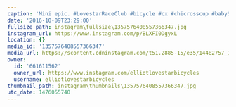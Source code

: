 ```yaml
---
caption: 'Mini epic. #LovestarRaceClub #bicycle #cx #chicrosscup #babySNUB #cyclocross'
date: '2016-10-09T23:29:00'
fullsize_path: instagram\fullsize\1357576408557366347.jpg
instagram_url: https://www.instagram.com/p/BLXFI0DgyxL
location: {}
media_id: '1357576408557366347'
media_url: https://scontent.cdninstagram.com/t51.2885-15/e35/14482757_1843944252504140_74252296556380160_n.jpg?ig_cache_key=MTM1NzU3NjQwODU1NzM2NjM0Nw%3D%3D.2
owner:
  id: '661611562'
  owner_url: https://www.instagram.com/elliotlovestarbicycles
  username: elliotlovestarbicycles
thumbnail_path: instagram\thumbnails\1357576408557366347.jpg
utc_date: 1476055740
---
```

